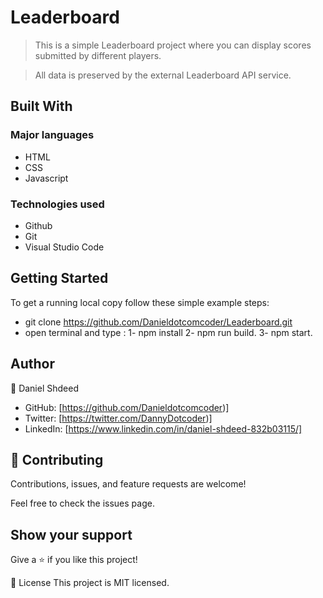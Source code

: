 # Leaderboard
> This is a simple Leaderboard project where you can display scores submitted by different players.

> All data is preserved by the external Leaderboard API service.
## Built With
### Major languages
- HTML
- CSS
- Javascript

### Technologies used
- Github
- Git
- Visual Studio Code


## Getting Started
To get a running local copy follow these simple example steps:
* git clone  https://github.com/Danieldotcomcoder/Leaderboard.git
* open terminal and type : 1-  npm install
                           2-  npm run build.
                           3-  npm start. 
## Author
👤 Daniel Shdeed

- GitHub: [https://github.com/Danieldotcomcoder)]
- Twitter: [https://twitter.com/DannyDotcoder)]
- LinkedIn: [https://www.linkedin.com/in/daniel-shdeed-832b03115/]

## 🤝 Contributing
Contributions, issues, and feature requests are welcome!

Feel free to check the issues page.


## Show your support
Give a ⭐️ if you like this project!

📝 License
This project is MIT licensed.

